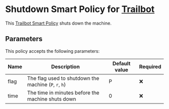 # Shutdown Smart Policy for [Trailbot](https://trailbot.io)
This [Trailbot Smart Policy](https://github.com/trailbot/client/wiki/Smart-Policies) shuts down the machine.

## Parameters
This policy accepts the following parameters:

| Name   | Description                                                     | Default value | Required |
|--------|-----------------------------------------------------------------|---------------|----------|
| flag   |  The flag used to shutdown the machine (`P`, `r`, `h`)          | P             | :x:      |
| time   |  The time in minutes before the machine shuts down              | 0             | :x:      |
